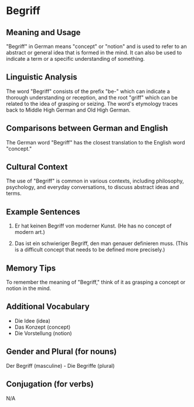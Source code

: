 # Begriff
## Meaning and Usage
"Begriff" in German means "concept" or "notion" and is used to refer to an abstract or general idea that is formed in the mind. It can also be used to indicate a term or a specific understanding of something.

## Linguistic Analysis
The word "Begriff" consists of the prefix "be-" which can indicate a thorough understanding or reception, and the root "griff" which can be related to the idea of grasping or seizing. The word's etymology traces back to Middle High German and Old High German.

## Comparisons between German and English
The German word "Begriff" has the closest translation to the English word "concept." 

## Cultural Context
The use of "Begriff" is common in various contexts, including philosophy, psychology, and everyday conversations, to discuss abstract ideas and terms.

## Example Sentences
1. Er hat keinen Begriff von moderner Kunst.
(He has no concept of modern art.)

2. Das ist ein schwieriger Begriff, den man genauer definieren muss.
(This is a difficult concept that needs to be defined more precisely.)

## Memory Tips
To remember the meaning of "Begriff," think of it as grasping a concept or notion in the mind.

## Additional Vocabulary
- Die Idee (idea)
- Das Konzept (concept)
- Die Vorstellung (notion)

## Gender and Plural (for nouns)
Der Begriff (masculine) - Die Begriffe (plural)

## Conjugation (for verbs)
N/A